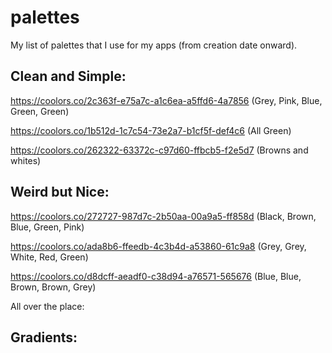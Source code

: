 # palettes
My list of palettes that I use for my apps (from creation date onward).

## Clean and Simple:

https://coolors.co/2c363f-e75a7c-a1c6ea-a5ffd6-4a7856 (Grey, Pink, Blue, Green, Green)

https://coolors.co/1b512d-1c7c54-73e2a7-b1cf5f-def4c6 (All Green)

https://coolors.co/262322-63372c-c97d60-ffbcb5-f2e5d7 (Browns and whites)



## Weird but Nice:

https://coolors.co/272727-987d7c-2b50aa-00a9a5-ff858d (Black, Brown, Blue, Green, Pink)

https://coolors.co/ada8b6-ffeedb-4c3b4d-a53860-61c9a8 (Grey, Grey, White, Red, Green)

https://coolors.co/d8dcff-aeadf0-c38d94-a76571-565676 (Blue, Blue, Brown, Brown, Grey)

All over the place:

## Gradients:

